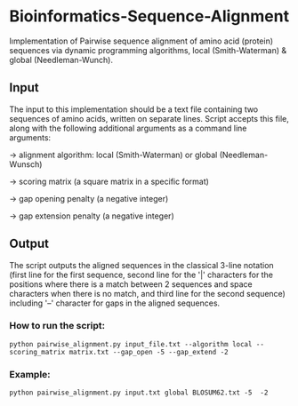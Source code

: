 # Bioinformatics-Sequence-Alignment
Iımplementation of Pairwise sequence alignment of amino acid (protein) sequences via dynamic programming algorithms, local (Smith-Waterman) & global (Needleman-Wunch).


## Input


The input to this implementation should be a text file containing two sequences of amino acids, written on separate lines. Script accepts this file, along with the following additional arguments as a command line arguments:

-> alignment algorithm: local (Smith-Waterman) or global (Needleman-Wunsch)

-> scoring matrix (a square matrix in a specific format)

-> gap opening penalty (a negative integer)

-> gap extension penalty (a negative integer)



## Output

The script outputs the aligned sequences in the classical 3-line notation (first line for the first sequence, second line for the '|' characters for the positions where there is a match between 2 sequences and space characters when there is no match, and third line for the second sequence) including '–' character for gaps in the aligned sequences.


### How to run the script:

```console
python pairwise_alignment.py input_file.txt --algorithm local --scoring_matrix matrix.txt --gap_open -5 --gap_extend -2 
```


### Example:

```console
python pairwise_alignment.py input.txt global BLOSUM62.txt -5  -2 
```
